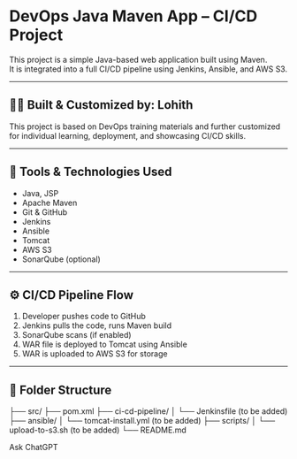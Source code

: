 # DevOps Java Maven App – CI/CD Project

This project is a simple Java-based web application built using Maven.  
It is integrated into a full CI/CD pipeline using Jenkins, Ansible, and AWS S3.

---

## 👨‍💻 Built & Customized by: Lohith

This project is based on DevOps training materials and further customized for individual learning, deployment, and showcasing CI/CD skills.

---

## 🚀 Tools & Technologies Used

- Java, JSP
- Apache Maven
- Git & GitHub
- Jenkins
- Ansible
- Tomcat
- AWS S3
- SonarQube (optional)

---

## ⚙️ CI/CD Pipeline Flow

1. Developer pushes code to GitHub
2. Jenkins pulls the code, runs Maven build
3. SonarQube scans (if enabled)
4. WAR file is deployed to Tomcat using Ansible
5. WAR is uploaded to AWS S3 for storage

---

## 📂 Folder Structure
├── src/
├── pom.xml
├── ci-cd-pipeline/
│ └── Jenkinsfile (to be added)
├── ansible/
│ └── tomcat-install.yml (to be added)
├── scripts/
│ └── upload-to-s3.sh (to be added)
└── README.md












Ask ChatGPT


